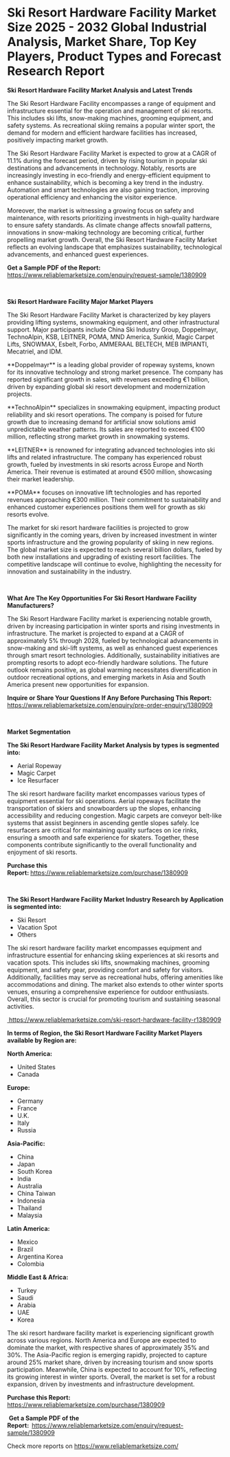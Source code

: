 <p><h1>Ski Resort Hardware Facility Market Size 2025 - 2032 Global Industrial Analysis, Market Share, Top Key Players, Product Types and Forecast Research Report</h1></p><p><strong>Ski Resort Hardware Facility Market Analysis and Latest Trends</strong></p>
<p><p>The Ski Resort Hardware Facility encompasses a range of equipment and infrastructure essential for the operation and management of ski resorts. This includes ski lifts, snow-making machines, grooming equipment, and safety systems. As recreational skiing remains a popular winter sport, the demand for modern and efficient hardware facilities has increased, positively impacting market growth.</p><p>The Ski Resort Hardware Facility Market is expected to grow at a CAGR of 11.1% during the forecast period, driven by rising tourism in popular ski destinations and advancements in technology. Notably, resorts are increasingly investing in eco-friendly and energy-efficient equipment to enhance sustainability, which is becoming a key trend in the industry. Automation and smart technologies are also gaining traction, improving operational efficiency and enhancing the visitor experience.</p><p>Moreover, the market is witnessing a growing focus on safety and maintenance, with resorts prioritizing investments in high-quality hardware to ensure safety standards. As climate change affects snowfall patterns, innovations in snow-making technology are becoming critical, further propelling market growth. Overall, the Ski Resort Hardware Facility Market reflects an evolving landscape that emphasizes sustainability, technological advancements, and enhanced guest experiences.</p></p>
<p><strong>Get a Sample PDF of the Report:&nbsp;</strong> <a href="https://www.reliablemarketsize.com/enquiry/request-sample/1380909?utm_campaign=3092&utm_medium=2&utm_source=Github&utm_content=ia&utm_term=11042025&utm_id=ski-resort-hardware-facility">https://www.reliablemarketsize.com/enquiry/request-sample/1380909</a></p>
<p>&nbsp;</p>
<p><strong>Ski Resort Hardware Facility Major Market Players</strong></p>
<p><p>The Ski Resort Hardware Facility Market is characterized by key players providing lifting systems, snowmaking equipment, and other infrastructural support. Major participants include China Ski Industry Group, Doppelmayr, TechnoAlpin, KSB, LEITNER, POMA, MND America, Sunkid, Magic Carpet Lifts, SNOWMAX, Esbelt, Forbo, AMMERAAL BELTECH, MEB IMPIANTI, Mecatriel, and IDM.</p><p>**Doppelmayr** is a leading global provider of ropeway systems, known for its innovative technology and strong market presence. The company has reported significant growth in sales, with revenues exceeding €1 billion, driven by expanding global ski resort development and modernization projects.</p><p>**TechnoAlpin** specializes in snowmaking equipment, impacting product reliability and ski resort operations. The company is poised for future growth due to increasing demand for artificial snow solutions amid unpredictable weather patterns. Its sales are reported to exceed €100 million, reflecting strong market growth in snowmaking systems.</p><p>**LEITNER** is renowned for integrating advanced technologies into ski lifts and related infrastructure. The company has experienced robust growth, fueled by investments in ski resorts across Europe and North America. Their revenue is estimated at around €500 million, showcasing their market leadership.</p><p>**POMA** focuses on innovative lift technologies and has reported revenues approaching €300 million. Their commitment to sustainability and enhanced customer experiences positions them well for growth as ski resorts evolve.</p><p>The market for ski resort hardware facilities is projected to grow significantly in the coming years, driven by increased investment in winter sports infrastructure and the growing popularity of skiing in new regions. The global market size is expected to reach several billion dollars, fueled by both new installations and upgrading of existing resort facilities. The competitive landscape will continue to evolve, highlighting the necessity for innovation and sustainability in the industry.</p></p>
<p>&nbsp;</p>
<p><strong>What Are The Key Opportunities For Ski Resort Hardware Facility Manufacturers?</strong></p>
<p><p>The Ski Resort Hardware Facility market is experiencing notable growth, driven by increasing participation in winter sports and rising investments in infrastructure. The market is projected to expand at a CAGR of approximately 5% through 2028, fueled by technological advancements in snow-making and ski-lift systems, as well as enhanced guest experiences through smart resort technologies. Additionally, sustainability initiatives are prompting resorts to adopt eco-friendly hardware solutions. The future outlook remains positive, as global warming necessitates diversification in outdoor recreational options, and emerging markets in Asia and South America present new opportunities for expansion.</p></p>
<p><strong>Inquire or Share Your Questions If Any Before Purchasing This Report:</strong> <a href="https://www.reliablemarketsize.com/enquiry/pre-order-enquiry/1380909?utm_campaign=3092&utm_medium=2&utm_source=Github&utm_content=ia&utm_term=11042025&utm_id=ski-resort-hardware-facility">https://www.reliablemarketsize.com/enquiry/pre-order-enquiry/1380909</a></p>
<p>&nbsp;</p>
<p><strong>Market Segmentation</strong></p>
<p><strong>The Ski Resort Hardware Facility Market Analysis by types is segmented into:</strong></p>
<p><ul><li>Aerial Ropeway</li><li>Magic Carpet</li><li>Ice Resurfacer</li></ul></p>
<p><p>The ski resort hardware facility market encompasses various types of equipment essential for ski operations. Aerial ropeways facilitate the transportation of skiers and snowboarders up the slopes, enhancing accessibility and reducing congestion. Magic carpets are conveyor belt-like systems that assist beginners in ascending gentle slopes safely. Ice resurfacers are critical for maintaining quality surfaces on ice rinks, ensuring a smooth and safe experience for skaters. Together, these components contribute significantly to the overall functionality and enjoyment of ski resorts.</p></p>
<p><strong>Purchase this Report:&nbsp;</strong><a href="https://www.reliablemarketsize.com/purchase/1380909?utm_campaign=3092&utm_medium=2&utm_source=Github&utm_content=ia&utm_term=11042025&utm_id=ski-resort-hardware-facility">https://www.reliablemarketsize.com/purchase/1380909</a></p>
<p>&nbsp;</p>
<p><strong>The Ski Resort Hardware Facility Market Industry Research by Application is segmented into:</strong></p>
<p><ul><li>Ski Resort</li><li>Vacation Spot</li><li>Others</li></ul></p>
<p><p>The ski resort hardware facility market encompasses equipment and infrastructure essential for enhancing skiing experiences at ski resorts and vacation spots. This includes ski lifts, snowmaking machines, grooming equipment, and safety gear, providing comfort and safety for visitors. Additionally, facilities may serve as recreational hubs, offering amenities like accommodations and dining. The market also extends to other winter sports venues, ensuring a comprehensive experience for outdoor enthusiasts. Overall, this sector is crucial for promoting tourism and sustaining seasonal activities.</p></p>
<p><a href="https://www.reliablemarketsize.com/ski-resort-hardware-facility-r1380909?utm_campaign=3092&utm_medium=2&utm_source=Github&utm_content=ia&utm_term=11042025&utm_id=ski-resort-hardware-facility">&nbsp;https://www.reliablemarketsize.com/ski-resort-hardware-facility-r1380909</a></p>
<p><strong>In terms of Region, the Ski Resort Hardware Facility Market Players available by Region are:</strong></p>
<p>
    <p> <strong> North America: </strong>
        <ul>
            <li>United States</li>
            <li>Canada</li>
        </ul>
        </p> 
    <p> <strong> Europe: </strong>
        <ul>
            <li>Germany</li>
            <li>France</li>
            <li>U.K.</li>
            <li>Italy</li>
            <li>Russia</li>
        </ul>
        </p> 
    <p> <strong> Asia-Pacific: </strong>
        <ul>
            <li>China</li>
            <li>Japan</li>
            <li>South Korea</li>
            <li>India</li>
            <li>Australia</li>
            <li>China Taiwan</li>
            <li>Indonesia</li>
            <li>Thailand</li>
            <li>Malaysia</li>
        </ul>
        </p> 
    <p> <strong> Latin America: </strong>
        <ul>
            <li>Mexico</li>
            <li>Brazil</li>
            <li>Argentina Korea</li>
            <li>Colombia</li>
        </ul>
        </p> 
    <p> <strong> Middle East & Africa: </strong>
        <ul>
            <li>Turkey</li>
            <li>Saudi</li>
            <li>Arabia</li>
            <li>UAE</li>
            <li>Korea</li>
        </ul>
    </p>
    </p>
<p><p>The ski resort hardware facility market is experiencing significant growth across various regions. North America and Europe are expected to dominate the market, with respective shares of approximately 35% and 30%. The Asia-Pacific region is emerging rapidly, projected to capture around 25% market share, driven by increasing tourism and snow sports participation. Meanwhile, China is expected to account for 10%, reflecting its growing interest in winter sports. Overall, the market is set for a robust expansion, driven by investments and infrastructure development.</p></p>
<p><strong>Purchase this Report: </strong><a href="https://www.reliablemarketsize.com/purchase/1380909?utm_campaign=3092&utm_medium=2&utm_source=Github&utm_content=ia&utm_term=11042025&utm_id=ski-resort-hardware-facility">https://www.reliablemarketsize.com/purchase/1380909</a></p>
<p>&nbsp;<strong>Get a Sample PDF of the Report:&nbsp;&nbsp;</strong><a href="https://www.reliablemarketsize.com/enquiry/request-sample/1380909?utm_campaign=3092&utm_medium=2&utm_source=Github&utm_content=ia&utm_term=11042025&utm_id=ski-resort-hardware-facility">https://www.reliablemarketsize.com/enquiry/request-sample/1380909</a></p>
<p><strong></strong></p>
<p>Check more reports on <a href="https://www.reliablemarketsize.com/?utm_campaign=3092&utm_medium=2&utm_source=Github&utm_content=ia&utm_term=11042025&utm_id=ski-resort-hardware-facility">https://www.reliablemarketsize.com/</a></p>